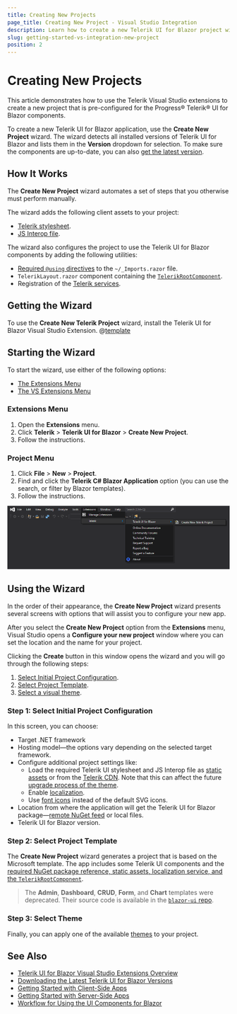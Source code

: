 ```yaml
---
title: Creating New Projects
page_title: Creating New Project - Visual Studio Integration
description: Learn how to create a new Telerik UI for Blazor project with the supported Visual Studio templates.
slug: getting-started-vs-integration-new-project
position: 2
---
```


# Creating New Projects

This article demonstrates how to use the Telerik Visual Studio extensions to create a new project that is pre-configured for the Progress&reg; Telerik&reg; UI for Blazor components.

To create a new Telerik UI for Blazor application, use the **Create New Project** wizard. The wizard detects all installed versions of Telerik UI for Blazor and lists them in the **Version** dropdown for selection. To make sure the components are up-to-date, you can also [get the latest version](slug://getting-started-vs-integration-latest-version).

## How It Works

The **Create New Project** wizard automates a set of steps that you otherwise must perform manually.

The wizard adds the following client assets to your project:
* [Telerik stylesheet](slug://getting-started/what-you-need#css-theme).
* [JS Interop file](slug://getting-started/what-you-need#javascript-file).

The wizard also configures the project to use the Telerik UI for Blazor components by adding the following utilities:
* [Required `@using` directives](slug://getting-started/what-you-need#namespaces) to the `~/_Imports.razor` file.
* `TelerikLayout.razor` component containing the [`TelerikRootComponent`](slug://getting-started/what-you-need#telerikrootcomponent).
* Registration of the [Telerik services](slug://getting-started/what-you-need#service).

## Getting the Wizard

To use the **Create New Telerik Project** wizard, install the Telerik UI for Blazor Visual Studio Extension. @[template](/_contentTemplates/common/general-info.md#vsx-download)

## Starting the Wizard

To start the wizard, use either of the following options:

* [The Extensions Menu](#extensions-menu)
* [The VS Extensions Menu](#project-menu)

### Extensions Menu

1. Open the **Extensions** menu.
1. Click **Telerik** > **Telerik UI for Blazor** > **Create New Project**.
1. Follow the instructions.

### Project Menu

1. Click **File** > **New** > **Project**.
1. Find and click the **Telerik C# Blazor Application** option (you can use the search, or filter by Blazor templates).
1. Follow the instructions.

![Start the New Project Wizard](images/vs-ext-create-new-project-entry.png)

## Using the Wizard

In the order of their appearance, the **Create New Project** wizard presents several screens with options that will assist you to configure your new app.

After you select the **Create New Project** option from the **Extensions** menu, Visual Studio opens a **Configure your new project** window where you can set the location and the name for your project. 

Clicking the **Create** button in this window opens the wizard and you will go through the following steps:

1. [Select Initial Project Configuration](#step-1-select-initial-project-configuration).
1. [Select Project Template](#step-2-select-project-template).
1. [Select a visual theme](#step-3-select-theme).

### Step 1: Select Initial Project Configuration

In this screen, you can choose:

* Target .NET framework
* Hosting model&mdash;the options vary depending on the selected target framework.
* Configure additional project settings like:
   * Load the required Telerik UI stylesheet and JS Interop file as [static assets](slug://getting-started/what-you-need#css-theme-and-javascript-files) or from the [Telerik CDN](slug://common-features-cdn). Note that this can affect the future [upgrade process of the theme](slug://upgrade-tutorial#upgrade-process).
   * Enable [localization](slug://globalization-localization).
   * Use [font icons](slug://common-features-icons) instead of the default SVG icons.
* Location from where the application will get the Telerik UI for Blazor package&mdash;[remote NuGet feed](slug://installation/nuget) or local files.
* Telerik UI for Blazor version.

### Step 2: Select Project Template

The **Create New Project** wizard generates a project that is based on the Microsoft template. The app includes some Telerik UI components and the [required NuGet package reference, static assets, localization service, and the `TelerikRootComponent`](slug://getting-started/what-you-need).

> The **Admin**, **Dashboard**, **CRUD**, **Form**, and **Chart** templates were deprecated. Their source code is available in the [`blazor-ui` repo](https://github.com/telerik/blazor-ui/tree/master/common/legacy-project-templates).

### Step 3: Select Theme

Finally, you can apply one of the available [themes](slug://themes-overview) to your project.

## See Also

* [Telerik UI for Blazor Visual Studio Extensions Overview](slug://getting-started-vs-integration-overview)
* [Downloading the Latest Telerik UI for Blazor Versions](slug://getting-started-vs-integration-latest-version)
* [Getting Started with Client-Side Apps](slug://getting-started/client-side)
* [Getting Started with Server-Side Apps](slug://getting-started/server-side)
* [Workflow for Using the UI Components for Blazor](slug://getting-started/what-you-need)
